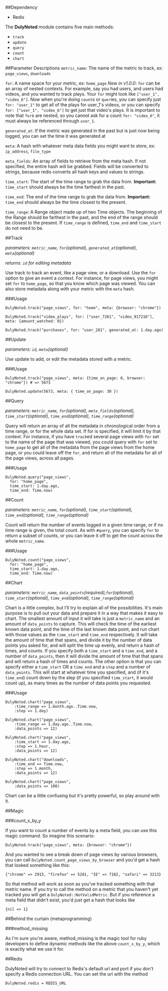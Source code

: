 ##Dependency
* Redis

The **DulyNoted** module contains five main methods:

* `track`
* `update`
* `query`
* `count`
* `chart`

##Parameter Descriptions
`metric_name`: The name of the metric to track, ex: `page_views`, `downloads`

`for`: A name space for your metric, ex: `home_page`
*New in v1.0.0*: `for` can be an array of nested contexts.  For example, say you had users, and users had videos, and you wanted to track plays.  Your `for` might look like `["user_1", "video_6"]`.  Now when you're doing `count`s or `quer`ies, you can specify just `for: "user_1"` to get all of the plays for user_1's videos, or you can specify `for: ["user_1", "video_6"]` to get just that video's plays.  It is important to note that `for`s are nested, so you cannot ask for a count `for: "video_6"`, it must always be referenced through `user_1`.

`generated_at`: If the metric was generated in the past but is just now being logged, you can set the time it was generated at

`meta`: A hash with whatever meta data fields you might want to store, ex: `ip_address`, `file_type`

`meta_fields`: An array of fields to retrieve from the meta hash.  If not specified, the entire hash will be grabbed.  Fields will be converted to strings, because redis converts all hash keys and values to strings.

`time_start`: The start of the time range to grab the data from.  **Important:**  `time_start` should always be the time farthest in the past.

`time_end`: The end of the time range to grab the data from.  **Important:** `time_end` should always be the time closest to the present.

`time_range`: A Range object made up of two Time objects.  The beginning of the Range should be farthest in the past, and the end of the range should be closest to the present.  If `time_range` is defined, `time_end` and `time_start` do not need to be.



##Track

_parameters: `metric_name`, `for`(optional), `generated_at`(optional), `meta`(optional)_

_returns: `id` for editing metadata_

Use track to track an event, like a page view, or a download.  Use the `for` option to give an event a context.  For instance, for page views, you might set `for` to `home_page`, so that you know which page was viewed.  You can also store metadata along with your metric with the `meta` hash.

###Usage

	DulyNoted.track("page_views", for: "home", meta: {browser: "chrome"})
	
	DulyNoted.track("video_plays", for: ["user_7261", "video_917216"], meta: {amount_watched: 0})
	
	DulyNoted.track("purchases", for: "user_281", generated_at: 1.day.ago)



##Update

_parameters: `id`, `meta`(optional)_

Use update to add, or edit the metadata stored with a metric.

###Usage

	DulyNoted.track("page_views", meta: {time_on_page: 0, browser: "chrome"}) # => 5673
	
    DulyNoted.update(5673, meta: { time_on_page: 30 })



##Query

_parameters: `metric_name`, `for`(optional), `meta_fields`(optional), `time_start`(optional), `time_end`(optional), `time_range`(optional)_

Query will return an array of all the metadata in chronological order from a time range, or for the whole data set.  If for is specified, it will limit it by that context.  For instance, if you have `track`ed several page views with `for` set to the name of the page that was viewed, you could query with `for` set to `home_page` to get all of the metadata from the page views from the home page, or you could leave off the `for`, and return all of the metadata for all of the page views, across all pages.


###Usage

    DulyNoted.query("page_views",
      for: "home_page",
      time_start: 1.day.ago,
      time_end: Time.now)

##Count

_parameters: `metric_name`, `for`(optional), `time_start`(optional), `time_end`(optional), `time_range`(optional)_

Count will return the number of events logged in a given time range, or if no time range is given, the total count.  As with `#query`, you can specify `for` to return a subset of counts, or you can leave it off to get the count across the whole `metric_name`.

###Usage

    DulyNoted.count("page_views",
      for: "home_page",
      time_start: 1.day.ago,
      time_end: Time.now)
      

##Chart

_parameters: `metric_name`, `data_points`(required),`for`(optional), `time_start`(optional), `time_end`(optional), `time_range`(optional)_

Chart is a little complex, but I'll try to explain all of the possibilities.  It's main purpose is to pull out your data and prepare it in a way that makes it easy to chart.  The smallest amount of input it will take is just a `metric_name` and an amount of `data_points` to capture.  This will check the time of the earliest known data point, and the time of the last known data point, and run chart with those values as the `time_start` and `time_end` respectively.  It will take the amount of time that that spans, and divide it by the number of data points you asked for, and will split the time up evenly, and return a hash of times, and counts.  If you specify both a `time_start` and a `time_end`, and a number of `data_points`, then it will divide the amount of time that that spans and will return a hash of times and counts.  The other option is that you can specify either a `time_start` OR a `time_end` and a `step` and a number of `data_points`.  This will start at whatever time you specified, and (if it's `time_end`) count down by the step (if you specified `time_start`, it would count up), as many times as the number of data points you requested.

###Usage

	DulyNoted.chart("page_views",
		:time_range => 1.month.ago..Time.now,
		:step => 1.day)
		
	DulyNoted.chart("page_views",
		:time_range => 1.day.ago..Time.now,
		:data_points => 12)
		
	DulyNoted.chart("page_views",
		:time_start => 1.day.ago,
		:step => 1.hour,
		:data_points => 12)
		
	DulyNoted.chart("downloads",
		:time_end => Time.now,
		:step => 1.month,
		:data_points => 12)
		
	DulyNoted.chart("page_views",
		:data_points => 100)
	

Chart can be a little confusing but it's pretty powerful, so play around with it.

##Magic

###count_x_by_y

If you want to count a number of events by a meta field, you can use this magic command.  So imagine this scenario:

	DulyNoted.track("page_views", meta: {browser: "chrome"})
	
And you wanted to see a break down of page views by various browsers, you can call `DulyNoted.count_page_views_by_browser` and you'd get a hash that looked something like this:

	{"chrome" => 2913, "firefox" => 5281, "IE" => 7182, "safari" => 3213}

So that method will work as soon as you've tracked something with that metric name.  If you try to call the method on a metric that you haven't yet tracked you will get a `DulyNoted::NotValidMetric`.  But if you reference a meta field that didn't exist, you'd just get a hash that looks like

	{nil => 1}
	
##Behind the curtain (metaprogramming)

###method_missing

As I'm sure you're aware, method_missing is the magic tool for ruby developers to define dynamic methods like the above `count_x_by_y`, which is exactly what we use it for.


##Redis

DulyNoted will try to connect to Redis's default url and port if you don't specify a Redis connection URL. You can set the url with the method

    DulyNoted.redis = REDIS_URL

